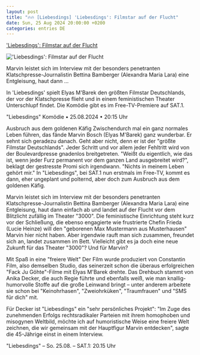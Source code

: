 ```yaml
---
layout: post
title: "🔥🔥 [Liebesdings] 'Liebesdings': Filmstar auf der Flucht"
date: Sun, 25 Aug 2024 20:00:00 +0200
categories: entries DE
---
```

['Liebesdings': Filmstar auf der Flucht](https://www.prisma.de/news/tv/Liebesdings-Kritik-zur-Komoedie-mit-Elyas-MBarek-und-Alexandra-Maria-Lara,49250996)

!['Liebesdings': Filmstar auf der Flucht](https://cdn-a.prisma.de/data/img/teleschau/4926/49250991_fba7fc61eeb634e9dcbc7916c1050083.jpg)

Marvin leistet sich im Interview mit der besonders penetranten Klatschpresse-Journalistin Bettina Bamberger (Alexandra Maria Lara) eine Entgleisung, haut dann ...

In 'Liebesdings' spielt Elyas M'Barek den größten Filmstar Deutschlands, der vor der Klatschpresse flieht und in einem feministischen Theater Unterschlupf findet. Die Komödie gibt es im Free-TV-Premiere auf SAT.1.

"Liebesdings" Komödie • 25.08.2024 • 20:15 Uhr

Ausbruch aus dem goldenen Käfig Zwischendurch mal ein ganz normales Leben führen, das fände Marvin Bosch (Elyas M'Barek) ganz wunderbar. Er sehnt sich geradezu danach. Geht aber nicht, denn er ist der "größte Filmstar Deutschlands". Jeder Schritt und vor allem jeder Fehltritt wird von der Boulevardpresse gnadenlos breitgetreten. "Weißt du eigentlich, wie das ist, wenn jeder Furz permanent vor dem ganzen Land ausgebreitet wird?", beklagt der gestresste Promi sich irgendwann. "Nichts in meinem Leben gehört mir." In "Liebesdings", bei SAT.1 nun erstmals im Free-TV, kommt es dann, eher ungeplant und polternd, aber doch zum Ausbruch aus dem goldenen Käfig.

Marvin leistet sich im Interview mit der besonders penetranten Klatschpresse-Journalistin Bettina Bamberger (Alexandra Maria Lara) eine Entgleisung, haut dann einfach ab und landet auf der Flucht vor dem Blitzlicht zufällig im Theater "3000". Die feministische Einrichtung steht kurz vor der Schließung, die ebenso engagierte wie frustrierte Chefin Frieda (Lucie Heinze) will den "geborenen Max Mustermann aus Musterhausen" Marvin hier nicht haben. Aber irgendwie rauft man sich zusammen, freundet sich an, landet zusammen im Bett. Vielleicht gibt es ja doch eine neue Zukunft für das Theater "3000"? Und für Marvin?

Mit Spaß in eine "freiere Welt" Der Film wurde produziert von Constantin Film, also demselben Studio, das seinerzeit schon die überaus erfolgreichen "Fack Ju Göhte"-Filme mit Elyas M'Barek drehte. Das Drehbuch stammt von Anika Decker, die auch Regie führte und ebenfalls weiß, wie man knallig-humorvolle Stoffe auf die große Leinwand bringt – unter anderem arbeitete sie schon bei "Keinohrhasen", "Zweiohrküken", "Traumfrauen" und "SMS für dich" mit.

Für Decker ist "Liebesdings" ein "sehr persönliches Projekt": "Im Zuge des zunehmenden Erfolgs rechtsradikaler Parteien mit ihrem homophoben und misogynen Weltbild, möchte ich auf humoristische Weise eine freiere Welt zeichnen, die wir gemeinsam mit der Hauptfigur Marvin entdecken", sagte die 45-Jährige einst in einem Interview.

"Liebesdings" – So. 25.08. – SAT.1: 20.15 Uhr

